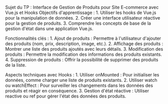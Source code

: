 Sujet du TP : Interface de Gestion de Produits pour Site E-commerce avec Vue.js et Hooks
Objectifs d'apprentissage : 1. Utiliser les hooks de Vue.js pour la manipulation de données. 2. Créer une interface utilisateur réactive pour la gestion de produits. 3. Comprendre les concepts de base de la gestion d'état dans une application Vue.js.

Fonctionnalités clés : 1. Ajout de produits : Permettre à l'utilisateur d'ajouter des produits (nom, prix, description, image, etc.). 2. Affichage des produits : Montrer une liste des produits ajoutés avec leurs détails. 3. Modification des produits : Permettre la modification des informations des produits existants. 4. Suppression de produits : Offrir la possibilité de supprimer des produits de la liste.
 
Aspects techniques avec Hooks : 1. Utiliser onMounted : Pour initialiser les données, comme charger une liste de produits existants. 2. Utiliser watch ou watchEffect : Pour surveiller les changements dans les données des produits et réagir en conséquence. 3. Gestion d'état réactive : Utiliser reactive ou ref pour gérer l'état des données des produits.